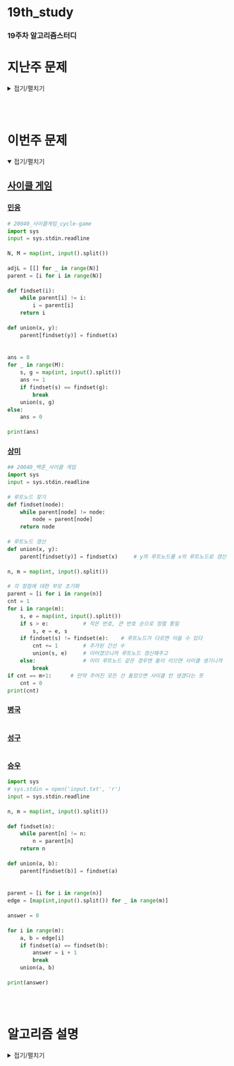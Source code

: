 # 19th_study

### 19주차 알고리즘스터디

# 지난주 문제

<details>
<summary>접기/펼치기</summary>
<div markdown="1">

## [세로 읽기](https://www.codetree.ai/problems/vertical-reading/description)

### [민웅](./세로읽기/민웅.py)

```py
import sys
# input = sys.stdin.readline

word_lst = []
max_l = 0

for _ in range(4):
    tmp = list(input())
    if len(tmp) > max_l:
        max_l = len(tmp)
    word_lst.append(tmp)

# print(word_lst)
# print(max_l)

new_lst = [[-1]*max_l for _ in range(4)]
for i in range(4):
    for j in range(len(word_lst[i])):
        new_lst[i][j] = word_lst[i][j]

ans = ''

for i in range(max_l):
    for j in range(4):
        if new_lst[j][i] != -1:
            ans += str(new_lst[j][i])
print(ans)
```

### [상미](./세로읽기/상미.py)

```py

```

### [병국](./세로읽기/병국.py)

```py

```

### [성구](./세로읽기/성구.py)

```py

```

### [승우](./세로읽기/승우.py)

```py

```

## [2배보다 커지는 수열](https://www.codetree.ai/training-field/search/problems/a-sequence-greater-than-twice/description?page=14&pageSize=20)

### [민웅](<./2배보다 커지는 수열/민웅.py>)

```py
import sys
input = sys.stdin.readline

N, M = map(int, input().split())

dp = [[0]*(M+1) for _ in range(N+1)]

for i in range(M+1):
    dp[1][i] = i

for i in range(2, N+1):
    tmp = 0
    for j in range(1, M+1):
        tmp += dp[i-1][j//2]
        dp[i][j] = (tmp%1000000007)

print(dp[-1][-1])

```

### [상미](<./2배보다 커지는 수열/상미.py>)

```py

```

### [병국](<./2배보다 커지는 수열/병국.py>)

```py

```

### [성구](<./2배보다 커지는 수열/성구.py>)

```py

```

### [승우](<./2배보다 커지는 수열/승우.py>)

```py

```

## [코드트리 사내 메신저](https://www.codetree.ai/problems/codetree-internal-messenger/description)

### [민웅](<./코드트리 사내 메신저/민웅.py>)

```py
#3번 코드트리메신저
import sys
input = sys.stdin.readline

N = int(input())

def c_tree(n):
    if adjL[n]:
        child_lst = []
        for child in adjL[n]:
            c_time = c_tree(child)
            child_lst.append(c_time)
        child_lst.sort(reverse=True)

        max_child = 0
        for i in range(len(child_lst)):
            max_child = max((child_lst[i]+1)+i, max_child)
        return max_child
    else:
        return 0


employee_lst = list(map(int, input().split()))
adjL = [[] for _ in range(N + 1)]

for i in range(1, N):
    adjL[employee_lst[i]].append(i + 1)

print(c_tree(1))
```

### [상미](<./코드트리 사내 메신저/상미.py>)

```py

```

### [병국](<./코드트리 사내 메신저/병국.py>)

```py

```

### [성구](<./코드트리 사내 메신저/성구.py>)

```py

```

### [승우](<./코드트리 사내 메신저/승우.py>)

```py

```

<br/><br/>

</div>

</details>

</br></br>

# 이번주 문제

<details open>
<summary>접기/펼치기</summary>
<div markdown="1">

## [사이클 게임](https://www.acmicpc.net/problem/20040)

### [민웅](<./사이클 게임/민웅.py>)

```py
# 20040_사이클게임_cycle-game
import sys
input = sys.stdin.readline

N, M = map(int, input().split())

adjL = [[] for _ in range(N)]
parent = [i for i in range(N)]

def findset(i):
    while parent[i] != i:
        i = parent[i]
    return i

def union(x, y):
    parent[findset(y)] = findset(x)


ans = 0
for _ in range(M):
    s, g = map(int, input().split())
    ans += 1
    if findset(s) == findset(g):
        break
    union(s, g)
else:
    ans = 0

print(ans)
```

### [상미](<./사이클 게임/상미.py>)

```py
## 20040_백준_사이클 게임
import sys
input = sys.stdin.readline

# 루트노드 찾기
def findset(node):
    while parent[node] != node:
        node = parent[node]
    return node

# 루트노드 갱신
def union(x, y):
    parent[findset(y)] = findset(x)     # y의 루트노드를 x의 루트노드로 갱신

n, m = map(int, input().split())

# 각 정점에 대한 부모 초기화
parent = [i for i in range(n)]
cnt = 1
for i in range(m):
    s, e = map(int, input().split())
    if s > e:           # 작은 번호, 큰 번호 순으로 정렬 통일
        s, e = e, s
    if findset(s) != findset(e):    # 루트노드가 다르면 이을 수 있다
        cnt += 1        # 추가된 간선 수
        union(s, e)     # 이어졌으니까 루트노드 갱신해주고
    else:               # 이미 루트노드 같은 경우엔 둘이 이으면 사이클 생기니까
        break
if cnt == m+1:      # 만약 주어진 모든 선 돌았으면 사이클 안 생겼다는 뜻
    cnt = 0
print(cnt)


```

### [병국](<./사이클 게임/병국.py>)

```py

```

### [성구](<./사이클 게임/성구.py>)

```py

```

### [승우](<./사이클 게임/승우.py>)

```py
import sys
# sys.stdin = open('input.txt', 'r')
input = sys.stdin.readline

n, m = map(int, input().split())

def findset(n):
    while parent[n] != n:
        n = parent[n]
    return n

def union(a, b):
    parent[findset(b)] = findset(a)


parent = [i for i in range(n)]
edge = [map(int,input().split()) for _ in range(m)]

answer = 0

for i in range(m):
    a, b = edge[i]
    if findset(a) == findset(b):
        answer = i + 1
        break
    union(a, b)

print(answer)

```

</div>
</details>
<br><br>

# 알고리즘 설명

<details>
<summary>접기/펼치기</summary>

## 용어 정리

### 상호베타 집합

- 정의 : 서로 중복으로 포함된 원소가 없는 집합, 즉 교집합이 없는 집합
- 상호배타 집합을 표현하는 방법으로는 연결리스트와 트리가 있다.

### 상호 배타 집합 표현 - 트리

- 하나의 집합을 하나의 트리로 표현
- 자식 노드가 부모 노드를 가리키며 루트 노드가 대표자가 된다.
  ![예시](./img/상호배타집합_트리_예시.jpg)

### 상호배타 집합에 대한 연산

1. `FindSet(x)` : `x`를 포함하는 집합을 찾는 연산
   ```py
   def FindSet(x):
    while x != p[x]:
        x = p[x]
    return x
   ```
2. `Union(x, y)` : `x`와 `y`를 포함하는 두 집합을 통합하는 연산
   ```py
   def Union(x, y):
    p[FindSet(x)] = Findset(y)
   ```

</details>
